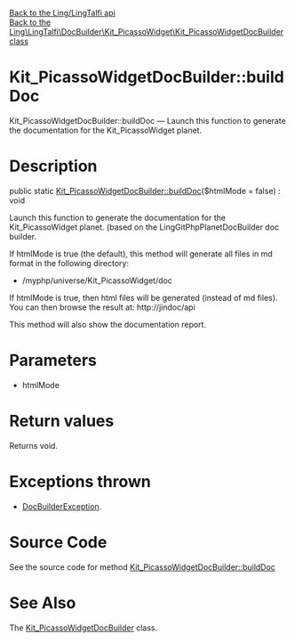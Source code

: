 [Back to the Ling/LingTalfi api](https://github.com/lingtalfi/LingTalfi/blob/master/doc/api/Ling/LingTalfi.md)<br>
[Back to the Ling\LingTalfi\DocBuilder\Kit_PicassoWidget\Kit_PicassoWidgetDocBuilder class](https://github.com/lingtalfi/LingTalfi/blob/master/doc/api/Ling/LingTalfi/DocBuilder/Kit_PicassoWidget/Kit_PicassoWidgetDocBuilder.md)


Kit_PicassoWidgetDocBuilder::buildDoc
================



Kit_PicassoWidgetDocBuilder::buildDoc — Launch this function to generate the documentation for the Kit_PicassoWidget planet.




Description
================


public static [Kit_PicassoWidgetDocBuilder::buildDoc](https://github.com/lingtalfi/LingTalfi/blob/master/doc/api/Ling/LingTalfi/DocBuilder/Kit_PicassoWidget/Kit_PicassoWidgetDocBuilder/buildDoc.md)($htmlMode = false) : void




Launch this function to generate the documentation for the Kit_PicassoWidget planet.
(based on the LingGitPhpPlanetDocBuilder doc builder.

If htmlMode is true (the default),
this method will generate all files in md format in the following directory:

- /myphp/universe/Kit_PicassoWidget/doc



If htmlMode is true,
then html files will be generated (instead of md files).
You can then browse the result at: http://jindoc/api



This method will also show the documentation report.




Parameters
================


- htmlMode

    


Return values
================

Returns void.


Exceptions thrown
================

- [DocBuilderException](https://github.com/lingtalfi/DocTools/blob/master/doc/api/Ling/DocTools/Exception/DocBuilderException.md).&nbsp;







Source Code
===========
See the source code for method [Kit_PicassoWidgetDocBuilder::buildDoc](https://github.com/lingtalfi/LingTalfi/blob/master/DocBuilder/Kit_PicassoWidget/Kit_PicassoWidgetDocBuilder.php#L44-L214)


See Also
================

The [Kit_PicassoWidgetDocBuilder](https://github.com/lingtalfi/LingTalfi/blob/master/doc/api/Ling/LingTalfi/DocBuilder/Kit_PicassoWidget/Kit_PicassoWidgetDocBuilder.md) class.



